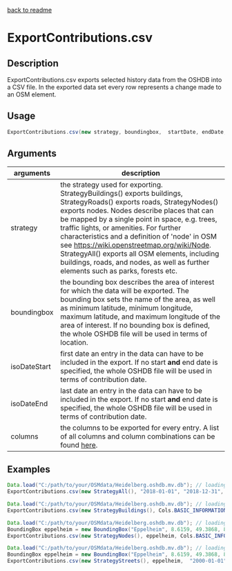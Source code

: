 [back to readme](../../../)

# ExportContributions.csv

## Description

ExportContributions.csv exports selected history data from the OSHDB into a CSV file. In the exported data set every row represents a change made to an OSM element.

## Usage

```java
ExportContributions.csv(new strategy, boundingbox,  startDate, endDate, columns);
```

## Arguments

| arguments    | description                                                  |
| ------------ | ------------------------------------------------------------ |
| strategy     | the strategy used for exporting. StrategyBuildings() exports buildings, StrategyRoads() exports roads, StrategyNodes() exports nodes. Nodes describe places that can be mapped by a single point in space, e.g. trees, traffic lights, or amenities. For further characteristics and a definition of 'node' in OSM see <https://wiki.openstreetmap.org/wiki/Node>. <br />StrategyAll() exports all OSM elements, including buildings, roads, and nodes, as well as further elements such as parks, forests etc. |
| boundingbox  | the bounding box describes the area of interest for which the data will be exported. The bounding box sets the name of the area, as well as minimum latitude, minimum longitude, maximum latitude, and maximum longitude of the area of interest. If no bounding box is defined, the whole OSHDB file will be used in terms of location. |
| isoDateStart | first date an entry in the data can have to be included in the export. If no start **and** end date is specified, the whole OSHDB file will be used in terms of contribution date. |
| isoDateEnd   | last date an entry in the data can have to be included in the export. If no start **and** end date is specified, the whole OSHDB file will be used in terms of contribution date. |
| columns      | the columns to be exported for every entry. A list of all columns and column combinations can be found [here](cols.md). |



## Examples

```java
Data.load("C:/path/to/your/OSMdata/Heidelberg.oshdb.mv.db"); // loading the OSHDB
ExportContributions.csv(new StrategyAll(), "2018-01-01", "2018-12-31", Cols.BASIC_INFORMATION); // exporting a CSV file containing history data of buildings changes in 2018 with basic information
```

```java
Data.load("C:/path/to/your/OSMdata/Heidelberg.oshdb.mv.db"); // loading the OSHDB
ExportContributions.csv(new StrategyBuildings(), Cols.BASIC_INFORMATION); // exporting a CSV file containing all available history data of buildings with basic information
```

```java
Data.load("C:/path/to/your/OSMdata/Heidelberg.oshdb.mv.db"); // loading the OSHDB
BoundingBox eppelheim = new BoundingBox("Eppelheim", 8.6159, 49.3868, 8.6555, 49.4153); // naming and setting the bouding box
ExportContributions.csv(new StrategyNodes(), eppelheim, Cols.BASIC_INFORMATION, Cols.GEOMETRY); // exporting a CSV file containing history data of nodes from Eppelheim with basic information and geometric information
```

```java
Data.load("C:/path/to/your/OSMdata/Heidelberg.oshdb.mv.db"); // loading the OSHDB
BoundingBox eppelheim = new BoundingBox("Eppelheim", 8.6159, 49.3868, 8.6555, 49.4153); // naming and setting the bouding box
ExportContributions.csv(new StrategyStreets(), eppelheim,  "2000-01-01", "2018-12-31", Cols.BASIC_INFORMATION, Cols.GEOMETRY_BEFORE); // exporting a CSV file containing history data of streets from Eppelheim between 2000 and 2018 with basic information and geometric information before the change
```
